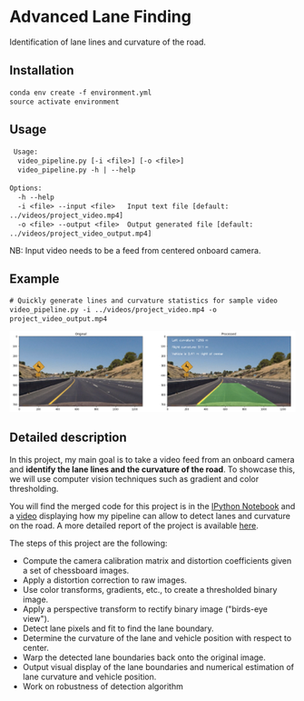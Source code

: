 # Advanced Lane Finding

Identification of lane lines and curvature of the road.

## Installation

```
conda env create -f environment.yml
source activate environment
```

## Usage

```
 Usage:
  video_pipeline.py [-i <file>] [-o <file>]
  video_pipeline.py -h | --help

Options:
  -h --help
  -i <file> --input <file>   Input text file [default: ../videos/project_video.mp4]
  -o <file> --output <file>  Output generated file [default: ../videos/project_video_output.mp4]
```

NB: Input video needs to be a feed from centered onboard camera.

## Example

```
# Quickly generate lines and curvature statistics for sample video
video_pipeline.py -i ../videos/project_video.mp4 -o project_video_output.mp4
```

![alt text][compare_start_end]

## Detailed description

[//]: # (Image References)

[compare_start_end]: ./output_images/compare_start_end.png "compare_start_end"

In this project, my main goal is to take a video feed from an onboard camera and **identify the lane lines and the curvature of the road**. To showcase this, we will use computer vision techniques such as gradient and color thresholding.

You will find the merged code for this project is in the [IPython Notebook](https://github.com/itismouad/advanced_lane_finding/blob/master/notebooks/Advanced%20Lane%20Finding.ipynb) and a [video](https://github.com/itismouad/advanced_lane_finding/blob/master/videos/project_video_output.mp4) displaying how my pipeline can allow to detect lanes and curvature on the road. A more detailed report of the project is available [here](https://github.com/itismouad/advanced_lane_finding/blob/master/advanced_lane_finding.md).

The steps of this project are the following:

* Compute the camera calibration matrix and distortion coefficients given a set of chessboard images.
* Apply a distortion correction to raw images.
* Use color transforms, gradients, etc., to create a thresholded binary image.
* Apply a perspective transform to rectify binary image ("birds-eye view").
* Detect lane pixels and fit to find the lane boundary.
* Determine the curvature of the lane and vehicle position with respect to center.
* Warp the detected lane boundaries back onto the original image.
* Output visual display of the lane boundaries and numerical estimation of lane curvature and vehicle position.
* Work on robustness of detection algorithm

